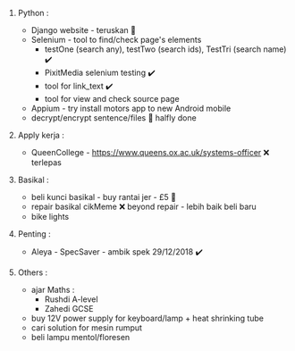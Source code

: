 1) Python :
    - Django website - teruskan :tractor:
    - Selenium - tool to find/check page's elements
        - testOne (search any), testTwo (search ids), TestTri (search name) :heavy_check_mark:
        - PixitMedia selenium testing :heavy_check_mark:
        - tool for link_text :heavy_check_mark:
        - tool for view and check source page
    - Appium - try install motors app to new Android mobile
    - decrypt/encrypt sentence/files :train: halfly done
  
2) Apply kerja :    
    - QueenCollege - https://www.queens.ox.ac.uk/systems-officer :x: terlepas
  
3) Basikal :
    - beli kunci basikal - buy rantai jer - £5 :helicopter: 
    - repair basikal cikMeme :x: beyond repair - lebih baik beli baru
    - bike lights    
  
4) Penting :    
    - Aleya -  SpecSaver - ambik spek 29/12/2018 :heavy_check_mark:
  
5) Others :
    - ajar Maths :
      - Rushdi A-level
      - Zahedi GCSE
    - buy 12V power supply for keyboard/lamp + heat shrinking tube
    - cari solution for mesin rumput
    - beli lampu mentol/floresen
